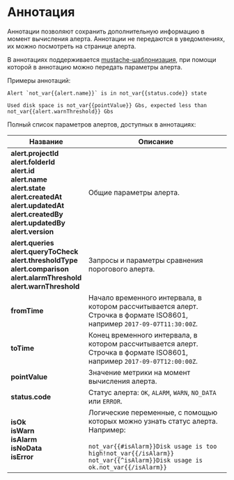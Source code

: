 # Аннотация

Аннотации позволяют сохранить дополнительную информацию в момент вычисления алерта. Аннотации не передаются в уведомлениях, их можно посмотреть на странице алерта.

В аннотациях поддерживается [mustache-шаблонизация](http://mustache.github.io/), при помощи которой в аннотацию можно передать параметры алерта.

Примеры аннотаций:

```
Alert `not_var{{alert.name}}` is in not_var{{status.code}} state
```

```
Used disk space is not_var{{pointValue}} Gbs, expected less than not_var{{alert.warnThreshold}} Gbs
```

Полный список параметров алертов, доступных в аннотациях:

Название | Описание
---------|----------
**alert.projectId**</br>**alert.folderId**</br>**alert.id**</br>**alert.name**</br>**alert.state**</br>**alert.createdAt**</br>**alert.updatedAt**</br>**alert.createdBy**</br>**alert.updatedBy**</br>**alert.version**</br> | Общие параметры алерта.
**alert.queries**</br>**alert.queryToCheck**</br>**alert.thresholdType**</br>**alert.comparison**</br>**alert.alarmThreshold**</br>**alert.warnThreshold** | Запросы и параметры сравнения порогового алерта.
**fromTime** | Начало временного интервала, в котором рассчитывается алерт. Строчка в формате ISO8601, например `2017-09-07T11:30:00Z`.
**toTime** | Конец временного интервала, в котором рассчитывается алерт. Строчка в формате ISO8601, например `2017-09-07T12:00:00Z`.
**pointValue** | Значение метрики на момент вычисления алерта.
**status.code** | Статус алерта: `OK`, `ALARM`, `WARN`, `NO_DATA` или `ERROR`.
**isOk**</br>**isWarn**</br>**isAlarm**</br>**isNoData**</br>**isError** | Логические переменные, с помощью которых можно узнать статус алерта. Например:</br></br>`not_var{{#isAlarm}}Disk usage is too high!not_var{{/isAlarm}}`</br>`not_var{{^isAlarm}}Disk usage is ok.not_var{{/isAlarm}}`